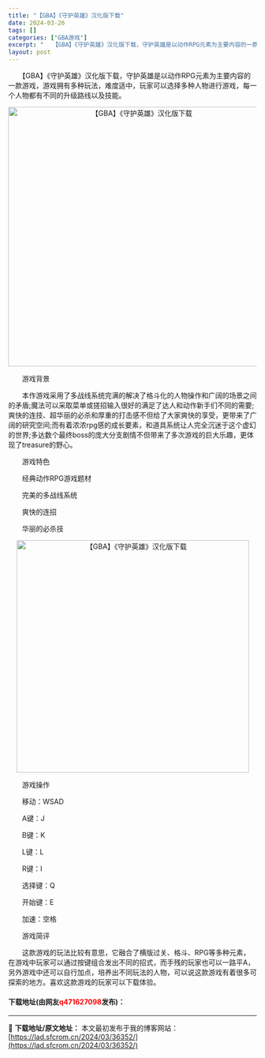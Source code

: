 ```yaml
---
title: "【GBA】《守护英雄》汉化版下载"
date: 2024-03-26
tags: []
categories: ["GBA游戏"]
excerpt: "　　【GBA】《守护英雄》汉化版下载，守护英雄是以动作RPG元素为主要内容的一款游戏，游戏拥有多种玩法，难度适中，玩家可以选择多种人物进行游戏，每一个人物都有不同的升级路线以及技能。 　　游戏背景 　　本作游戏采用了多战线系统完满的解决了格斗化的人物操作和广阔的场景之间的矛盾;魔法可以采取菜单或搓招&hellip;"
layout: post
---
```


 <p>　　【GBA】《守护英雄》汉化版下载，守护英雄是以动作RPG元素为主要内容的一款游戏，游戏拥有多种玩法，难度适中，玩家可以选择多种人物进行游戏，每一个人物都有不同的升级路线以及技能。</p> <p align="center"><img align="" border="0" src="https://lad.sfcrom.cn/wp-content/uploads/2024/03/20240326_6602651e21c60.png" width="526" alt="【GBA】《守护英雄》汉化版下载" /></p> <p>　　游戏背景</p> <p>　　本作游戏采用了多战线系统完满的解决了格斗化的人物操作和广阔的场景之间的矛盾;魔法可以采取菜单或搓招输入很好的满足了达人和动作新手们不同的需要;爽快的连技、超华丽的必杀和厚重的打击感不但给了大家爽快的享受，更带来了广阔的研究空间;而有着浓浓rpg感的成长要素，和道具系统让人完全沉迷于这个虚幻的世界;多达数个最终boss的庞大分支剧情不但带来了多次游戏的巨大乐趣，更体现了treasure的野心。</p> <p>　　游戏特色</p> <p>　　经典动作RPG游戏题材</p> <p>　　完美的多战线系统</p> <p>　　爽快的连招</p> <p>　　华丽的必杀技</p> <p align="center"><img align="" border="0" src="https://lad.sfcrom.cn/wp-content/uploads/2024/03/20240326_6602651ea4cc9.png" width="471" alt="【GBA】《守护英雄》汉化版下载" /></p> <p>　　游戏操作</p> <p>　　移动：WSAD</p> <p>　　A键：J</p> <p>　　B键：K</p> <p>　　L键：L</p> <p>　　R键：I</p> <p>　　选择键：Q</p> <p>　　开始键：E</p> <p>　　加速：空格</p> <p>　　游戏简评</p> <p>　　这款游戏的玩法比较有意思，它融合了横版过关、格斗、RPG等多种元素，在游戏中玩家可以通过按键组合发出不同的招式，而手残的玩家也可以一路平A，另外游戏中还可以自行加点，培养出不同玩法的人物，可以说这款游戏有着很多可探索的地方。喜欢这款游戏的玩家可以下载体验。</p> <p><h4>下载地址(由网友<font color="red">q471627098</font>发布)：</h4></p> 

---
📖 **下载地址/原文地址：** 本文最初发布于我的博客网站：[https://lad.sfcrom.cn/2024/03/36352/](https://lad.sfcrom.cn/2024/03/36352/)
